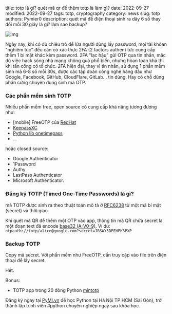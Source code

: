 title: totp là gì? quét mã qr để thêm totp là làm gì?
date: 2022-09-27
modified: 2022-09-27
tags: totp, cryptography
category: news
slug: totp
authors: Pymier0
description: quét mã để điện thoại sinh ra dãy 6 số thay đổi mỗi 30 giây là gì? làm sao backup?

![img](https://freeotp.github.io/img/android.png)

Ngày nay, khi có đủ chiêu trò để lừa người dùng lấy password, mọi tài khỏan "nghiêm túc" đều cần có xác thực 2FA (2 factors authen) tức cung cấp thêm 1 bí mật khác kèm password.
2FA "lạc hậu" gửi OTP qua tin nhắn, mặc dù việc hack sóng nhà mạng không quá phổ biến, nhưng hòan toàn khả thi khi tấn công có tổ chức.
2FA hiện đại, thay vì tin nhắn, sử dụng 1 phần mềm sinh mã 6-8 số mỗi 30s, được các tập đoàn công nghệ hàng đầu như Google, Facebook, GitHub, CloudFlare, GitLab... tin dùng.
Hay có chỗ dùng phần cứng chuyên dụng sinh mã OTP.

### Các phần mềm sinh TOTP

Nhiều phần mềm free, open source có cung cấp khả năng tương đương như:

- [mobile] FreeOTP của [RedHat](https://freeotp.github.io/)
- [KeepassXC](https://keepassxc.org/docs/KeePassXC_UserGuide.html#_adding_totp_to_an_entry)
- [Python lib onetimepass](https://github.com/tadeck/onetimepass)
- ...

hoặc closed source:

- Google Authenticator
- 1Password
- Authy
- LastPass Authenticator
- Microsoft Authenticator.

### Đăng ký TOTP (Timed One-Time Passwords) là gì?
mã TOTP  được sinh ra theo thuật toán mô tả ờ [RFC6238](https://www.ietf.org/rfc/rfc6238.txt) từ một mã bí mật (secret) và thời gian.

Khi quét mã QR để thêm một OTP vào app, thông tin mã QR chứa secret là một đoạn text đã encode [base32 (A-V0-9)]({filename}/base64.md). Ví du: `otpauth://totp/alice@google.com?secret=JBSWY3DPEHPK3PXP`

### Backup TOTP
Copy mã secret. Với phần mềm như FreeOTP, cần truy cập vào file trên điện thoại để lấy secret.

Hết.

Bonus:

- TOTP app trong 20 dòng Python [mintotp](https://github.com/susam/mintotp)

Đăng ký ngay tại [PyMI.vn](https://pymi.vn) để học Python tại Hà Nội TP HCM (Sài Gòn),
trở thành lập trình viên #python chuyên nghiệp ngay sau khóa học.
